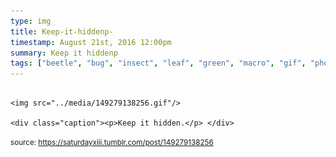 ```yaml
---
type: img
title: Keep-it-hiddenp-
timestamp: August 21st, 2016 12:00pm
summary: Keep it hiddenp 
tags: ["beetle", "bug", "insect", "leaf", "green", "macro", "gif", "photography"]
---
```


                
                
                
                                                                                        <img src="../media/149279138256.gif"/>
                                                                                          <div class="caption"><p>Keep it hidden.</p> </div>
                                    
                
                
                
                
                                
<small>source: https://saturdayxiii.tumblr.com/post/149279138256</small>